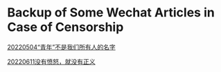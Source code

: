 # Backup of Some Wechat Articles in Case of Censorship

[20220504“青年”不是我们所有人的名字](https://github.com/AlexandreGUO2001/alexandreguo2001.github.io/blob/main/articles/20220504%E2%80%9C%E9%9D%92%E5%B9%B4%E2%80%9D%E4%B8%8D%E6%98%AF%E6%88%91%E4%BB%AC%E6%89%80%E6%9C%89%E4%BA%BA%E7%9A%84%E5%90%8D%E5%AD%97.pdf)

[20220611没有愤怒，就没有正义](https://github.com/AlexandreGUO2001/alexandreguo2001.github.io/blob/main/articles/20220611%E6%B2%A1%E6%9C%89%E6%84%A4%E6%80%92%EF%BC%8C%E5%B0%B1%E6%B2%A1%E6%9C%89%E6%AD%A3%E4%B9%89.mhtml)
